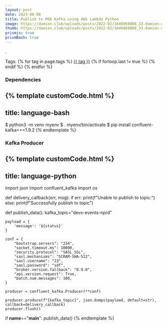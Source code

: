 ```yaml
---
layout: post
date: 2023-06-08
title: Publish to MSK Kafka using AWS Lambda Python
image: https://damion.club/uploads/posts/2022-02/1646069008_33-damion-club-p-chelovek-za-kompyuterom-art-art-36.jpg
thumb: https://damion.club/uploads/posts/2022-02/1646069008_33-damion-club-p-chelovek-za-kompyuterom-art-art-36.jpg
prismjs: true
prismBash: true
---
```


.<!-- truncate_here -->
<p>Tags: {% for tag in page.tags %} <a class="mytag" href="/tag/{{ tag }}" title="View posts tagged with &quot;{{ tag }}&quot;">{{ tag }}</a>  {% if forloop.last != true %} {% endif %} {% endfor %} </p>


### Dependencies

{% template customCode.html %}
---
title: language-bash
---
$ python3 -m venv myenv
$ . myenv/bin/activate
$ pip install confluent-kafka===1.9.2
{% endtemplate %}


### Kafka Producer


{% template customCode.html %}
---
title: language-python
---
import json
import confluent_kafka
import os

def delivery_callback(err, msg):
    if err:
        print(f"Unable to publish to topic:")
    else:
        print(f"Successfully publish to topic")

def publish_data():
    kafka_topic="devx-events-nprd"

    payload = {
        'message': '${status}'
    }

    conf = {
        "bootstrap.servers": "234",
        "socket.timeout.ms": 10000,
        "security.protocol": "SASL_SSL",
        "sasl.mechanisms": "SCRAM-SHA-512",
        "sasl.username": "23",
        "sasl.password": "sdf",
        "broker.version.fallback": "0.9.0",
        "api.version.request": True,
        "batch.num.messages": 100,
    }
    
    producer = confluent_kafka.Producer(**conf)
    
    producer.produce(f"{kafka_topic}", json.dumps(payload, default=str), callback=delivery_callback)
    producer.flush()

if __name__=="__main__":
    publish_data()
{% endtemplate %}